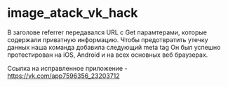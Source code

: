 # image_atack_vk_hack

В заголове referrer передавался URL с Get парамтерами, которые содержали приватную информацию.
Чтобы предотвратить утечку данных наша команда добавила следующий meta tag
<meta name="referrer" content="never">
Он был успешно протестирован на iOS, Android и на всех основных веб браузерах.

Ссылка на исправленное приложение - https://vk.com/app7596356_23203712
